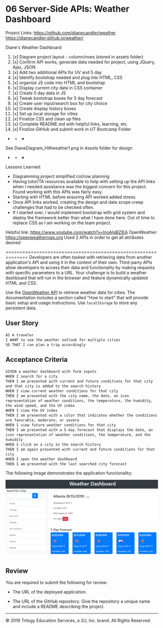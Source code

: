 # 06 Server-Side APIs: Weather Dashboard

Project Links:  https://github.com/dianecandler/weather   
                https://dianecandler.github.io/weather/

Diane's Weather Dashboard
1.  [x]  Diagram project layout - column/rows (stored in assets folder)
2.  [x]  Confirm API works, generate data needed for project, 
         using JQuery, Ajax, JSON
3.  [x]  Add two additional APIs for UV and 5 day
4.  [x]  Identify bootstrap needed and plug into HTML, CSS 
5.  [x]  organize JS code into HTML and bootstrap
6.  [x]  Display current city data in CSS container
7.  [x]  Create 5 day data in JS
8.  [x]  Tweak bootstrap boxes for 5 day forecast
9.  [x]  Create user input/search box for city choice
10. [x]  Create display history boxes
11. [x]  Set up local storage for cities
12. [x]  Finalize CSS and clean up files
13. [x]  Complete README.md with helpful links, learning, etc.
14. [x]  Finalize GitHub and submit work in UT Bootcamp Folder

+ + +  
See DianeDiagram_HWweather1.png in Assets folder for design 
+ + + 

Lessons Learned:  
 - Diagramming project simplified col/row planning
 - Having tutor/TA resources available to help with setting up the API links when I needed assistance was the biggest concern for this project.  Found working with this APIs was fairly easy.
 - Starting with HTML before ensuring API worked added stress.
 - Once API links worked, creating the design and data scope creep challenges that had to be checked often.
 - If I started over, I would implement bootstrap with grid system and deploy the framework better than what I have done here.  Out of time to replace CSS as I am working on the team project.

Helpful link:  https://www.youtube.com/watch?v=InoAIgBZIEA
OpenWeather:  https://openweathermap.org
    Used 2 APIs in order to get all attributes desired 



==============================================================
Developers are often tasked with retrieving data from another application's API and using it in the context of their own. Third-party APIs allow developers to access their data and functionality by making requests with specific parameters to a URL. Your challenge is to build a weather dashboard that will run in the browser and feature dynamically updated HTML and CSS.

Use the [OpenWeather API](https://openweathermap.org/api) to retrieve weather data for cities. The documentation includes a section called "How to start" that will provide basic setup and usage instructions. Use `localStorage` to store any persistent data.

## User Story

```
AS A traveler
I WANT to see the weather outlook for multiple cities
SO THAT I can plan a trip accordingly
```

## Acceptance Criteria

```
GIVEN a weather dashboard with form inputs
WHEN I search for a city
THEN I am presented with current and future conditions for that city and that city is added to the search history
WHEN I view current weather conditions for that city
THEN I am presented with the city name, the date, an icon representation of weather conditions, the temperature, the humidity, the wind speed, and the UV index
WHEN I view the UV index
THEN I am presented with a color that indicates whether the conditions are favorable, moderate, or severe
WHEN I view future weather conditions for that city
THEN I am presented with a 5-day forecast that displays the date, an icon representation of weather conditions, the temperature, and the humidity
WHEN I click on a city in the search history
THEN I am again presented with current and future conditions for that city
WHEN I open the weather dashboard
THEN I am presented with the last searched city forecast
```

The following image demonstrates the application functionality:

![weather dashboard demo](./Assets/06-server-side-apis-homework-demo.png)

## Review

You are required to submit the following for review:

* The URL of the deployed application.

* The URL of the GitHub repository. Give the repository a unique name and include a README describing the project.

- - -
© 2019 Trilogy Education Services, a 2U, Inc. brand. All Rights Reserved.
